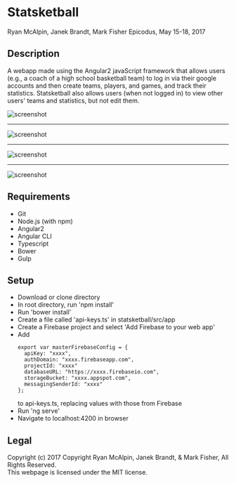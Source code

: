 # Statsketball
Ryan McAlpin, Janek Brandt, Mark Fisher
Epicodus, May 15-18, 2017

## Description
A webapp made using the Angular2 javaScript framework that allows users (e.g., a coach of a high school basketball team) to log in via their google accounts and then create teams, players, and games, and track their statistics. Statsketball also allows users (when not logged in) to view other users' teams and statistics, but not edit them.

![screenshot](/../screenshots/screenshots/screenshot-home.png?raw=true "screenshot")
- - - -
![screenshot](/../screenshots/screenshots/screenshot-team.png?raw=true "screenshot")
- - - -
![screenshot](/../screenshots/screenshots/screenshot-game.png?raw=true "screenshot")
- - - -
![screenshot](/../screenshots/screenshots/screenshot-add-stats.png?raw=true "screenshot")


## Requirements
* Git
* Node.js (with npm)
* Angular2
* Angular CLI
* Typescript
* Bower
* Gulp

## Setup
* Download or clone directory
* In root directory, run 'npm install'
* Run 'bower install'
* Create a file called 'api-keys.ts' in statsketball/src/app
* Create a Firebase project and select 'Add Firebase to your web app'
* Add 
  ```
  export var masterFirebaseConfig = {
    apiKey: "xxxx",
    authDomain: "xxxx.firebaseapp.com",
    projectId: "xxxx"
    databaseURL: "https://xxxx.firebaseio.com",
    storageBucket: "xxxx.appspot.com",
    messagingSenderId: "xxxx"
  };
  ``` 
  to api-keys.ts, replacing values with those from Firebase
* Run 'ng serve'
* Navigate to localhost:4200 in browser

## Legal
Copyright (c) 2017 Copyright Ryan McAlpin, Janek Brandt, & Mark Fisher, All Rights Reserved.<br/>
This webpage is licensed under the MIT license.
